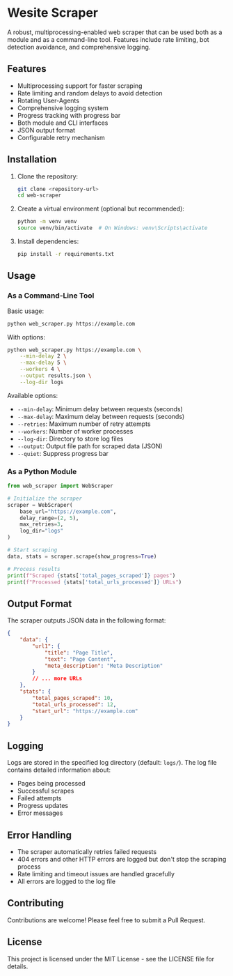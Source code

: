 # Wesite Scraper

A robust, multiprocessing-enabled web scraper that can be used both as a module and as a command-line tool. Features include rate limiting, bot detection avoidance, and comprehensive logging.

## Features

- Multiprocessing support for faster scraping
- Rate limiting and random delays to avoid detection
- Rotating User-Agents
- Comprehensive logging system
- Progress tracking with progress bar
- Both module and CLI interfaces
- JSON output format
- Configurable retry mechanism

## Installation

1. Clone the repository:
   ```bash
   git clone <repository-url>
   cd web-scraper
   ```

2. Create a virtual environment (optional but recommended):
   ```bash
   python -m venv venv
   source venv/bin/activate  # On Windows: venv\Scripts\activate
   ```

3. Install dependencies:
   ```bash
   pip install -r requirements.txt
   ```

## Usage

### As a Command-Line Tool

Basic usage:
```bash
python web_scraper.py https://example.com
```

With options:
```bash
python web_scraper.py https://example.com \
    --min-delay 2 \
    --max-delay 5 \
    --workers 4 \
    --output results.json \
    --log-dir logs
```

Available options:
- `--min-delay`: Minimum delay between requests (seconds)
- `--max-delay`: Maximum delay between requests (seconds)
- `--retries`: Maximum number of retry attempts
- `--workers`: Number of worker processes
- `--log-dir`: Directory to store log files
- `--output`: Output file path for scraped data (JSON)
- `--quiet`: Suppress progress bar

### As a Python Module

```python
from web_scraper import WebScraper

# Initialize the scraper
scraper = WebScraper(
    base_url="https://example.com",
    delay_range=(2, 5),
    max_retries=3,
    log_dir="logs"
)

# Start scraping
data, stats = scraper.scrape(show_progress=True)

# Process results
print(f"Scraped {stats['total_pages_scraped']} pages")
print(f"Processed {stats['total_urls_processed']} URLs")
```

## Output Format

The scraper outputs JSON data in the following format:
```json
{
    "data": {
        "url1": {
            "title": "Page Title",
            "text": "Page Content",
            "meta_description": "Meta Description"
        }
        // ... more URLs
    },
    "stats": {
        "total_pages_scraped": 10,
        "total_urls_processed": 12,
        "start_url": "https://example.com"
    }
}
```

## Logging

Logs are stored in the specified log directory (default: `logs/`). The log file contains detailed information about:
- Pages being processed
- Successful scrapes
- Failed attempts
- Progress updates
- Error messages

## Error Handling

- The scraper automatically retries failed requests
- 404 errors and other HTTP errors are logged but don't stop the scraping process
- Rate limiting and timeout issues are handled gracefully
- All errors are logged to the log file

## Contributing

Contributions are welcome! Please feel free to submit a Pull Request.

## License

This project is licensed under the MIT License - see the LICENSE file for details.

